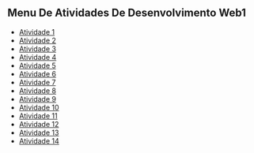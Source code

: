## Menu De Atividades De Desenvolvimento Web1

- [Atividade 1]( https://neguin05.github.io/Atividade-1-Web1/)
- [Atividade 2]()
- [Atividade 3]()
- [Atividade 4]()
- [Atividade 5]()
- [Atividade 6]()
- [Atividade 7]()
- [Atividade 8]()
- [Atividade 9]()
- [Atividade 10]()
- [Atividade 11]()
- [Atividade 12]()
- [Atividade 13]()
- [Atividade 14]()
